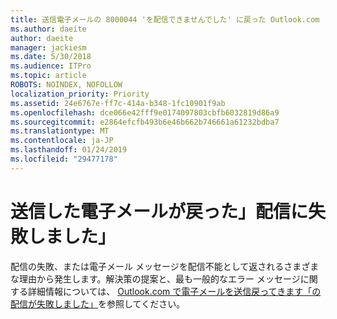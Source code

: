 ```yaml
---
title: 送信電子メールの 8000044 'を配信できませんでした' に戻った Outlook.com
ms.author: daeite
author: daeite
manager: jackiesm
ms.date: 5/30/2018
ms.audience: ITPro
ms.topic: article
ROBOTS: NOINDEX, NOFOLLOW
localization_priority: Priority
ms.assetid: 24e6767e-ff7c-414a-b348-1fc10901f9ab
ms.openlocfilehash: dce066e42fff9e0174097803cbfb6032819d86a9
ms.sourcegitcommit: e2864efcfb493b6e46b662b746661a61232bdba7
ms.translationtype: MT
ms.contentlocale: ja-JP
ms.lasthandoff: 01/24/2019
ms.locfileid: "29477178"
---
```

# <a name="sent-email-comes-back-delivery-failed"></a>送信した電子メールが戻った」配信に失敗しました」

配信の失敗、または電子メール メッセージを配信不能として返されるさまざまな理由から発生します。解決策の提案と、最も一般的なエラー メッセージに関する詳細情報については、 [Outlook.com で電子メールを送信戻ってきます「の配信が失敗しました」](https://go.microsoft.com/fwlink/p/?linkid=2001403&amp;clcid=0x409)を参照してください。
  

